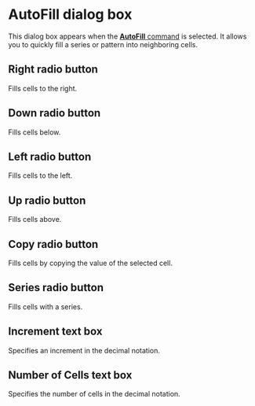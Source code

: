 # AutoFill dialog box

This dialog box appears when the [**AutoFill** command](../../cmd/insert/auto_fill) is selected. It allows you to quickly fill a series or pattern into neighboring cells.

## Right radio button

Fills cells to the right.

## Down radio button

Fills cells below.

## Left radio button

Fills cells to the left.

## Up radio button

Fills cells above.

## Copy radio button

Fills cells by copying the value of the selected cell.

## Series radio button

Fills cells with a series.

## Increment text box

Specifies an increment in the decimal notation.

## Number of Cells text box

Specifies the number of cells in the decimal notation.

